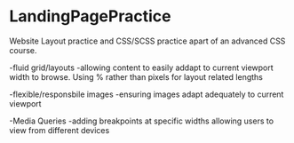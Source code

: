 # LandingPagePractice
Website Layout practice and CSS/SCSS practice apart of an advanced CSS course. 

-fluid grid/layouts
    -allowing content to easily addapt to current viewport width to browse. Using % rather than pixels for layout related lengths

-flexible/responsbile images
    -ensuring images adapt adequately to current viewport

-Media Queries
    -adding breakpoints at specific widths allowing users to view from different devices 